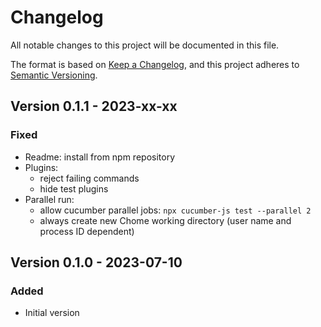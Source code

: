 # Changelog

All notable changes to this project will be documented in this file.

The format is based on [Keep a Changelog](https://keepachangelog.com/en/1.0.0/),
and this project adheres to [Semantic Versioning](https://semver.org/spec/v2.0.0.html).

## Version 0.1.1 - 2023-xx-xx

### Fixed

* Readme: install from npm repository
* Plugins:
  - reject failing commands
  - hide test plugins
* Parallel run:
  - allow cucumber parallel jobs: `npx cucumber-js test --parallel 2`
  - always create new Chome working directory (user name and process ID dependent)

## Version 0.1.0 - 2023-07-10

### Added

- Initial version
